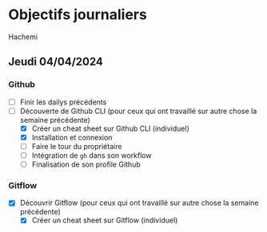 # Objectifs journaliers

Hachemi

## Jeudi 04/04/2024

### Github

- [ ] Finir les dailys précédents
- [ ] Découverte de Github CLI (pour ceux qui ont travaillé sur autre chose la semaine précédente)
  - [x] Créer un cheat sheet sur Github CLI (individuel)
  - [x] Installation et connexion
  - [ ] Faire le tour du propriétaire
  - [ ] Intégration de `gh` dans son workflow
  - [ ] Finalisation de son profile Github

### Gitflow

- [x] Découvrir Gitflow (pour ceux qui ont travaillé sur autre chose la semaine précédente)
  - [x] Créer un cheat sheet sur Gitflow (individuel)
